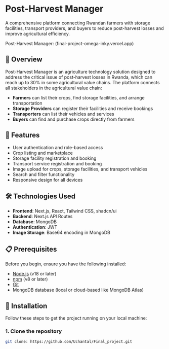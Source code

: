 # Post-Harvest Manager

A comprehensive platform connecting Rwandan farmers with storage facilities, transport providers, and buyers to reduce post-harvest losses and improve agricultural efficiency.

Post-Harvest Manager:  (final-project-omega-inky.vercel.app)


## 🌱 Overview

Post-Harvest Manager is an agriculture technology  solution designed to address the critical issue of post-harvest losses in Rwanda, which can reach up to 30% in some agricultural value chains. The platform connects all stakeholders in the agricultural value chain:

- **Farmers** can list their crops, find storage facilities, and arrange transportation
- **Storage Providers** can register their facilities and receive bookings
- **Transporters** can list their vehicles and services
- **Buyers** can find and purchase crops directly from farmers

## 🚀 Features

- User authentication and role-based access
- Crop listing and marketplace
- Storage facility registration and booking
- Transport service registration and booking
- Image upload for crops, storage facilities, and transport vehicles
- Search and filter functionality
- Responsive design for all devices

## 🛠️ Technologies Used

- **Frontend**: Next.js, React, Tailwind CSS, shadcn/ui
- **Backend**: Next.js API Routes
- **Database**: MongoDB
- **Authentication**: JWT
- **Image Storage**: Base64 encoding in MongoDB

## 📋 Prerequisites

Before you begin, ensure you have the following installed:

- [Node.js](https://nodejs.org/) (v18 or later)
- [npm](https://www.npmjs.com/) (v8 or later)
- [Git](https://git-scm.com/)
- MongoDB database (local or cloud-based like MongoDB Atlas)

## 🔧 Installation

Follow these steps to get the project running on your local machine:

### 1. Clone the repository

```bash
git clone: https://github.com/Uchantal/Final_project.git
